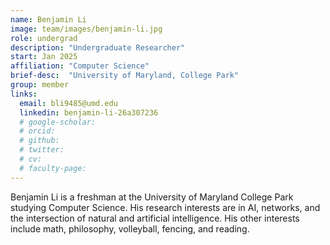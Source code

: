 ```yaml
---
name: Benjamin Li
image: team/images/benjamin-li.jpg
role: undergrad
description: "Undergraduate Researcher"
start: Jan 2025
affiliation: "Computer Science"
brief-desc:  "University of Maryland, College Park"
group: member
links:
  email: bli9485@umd.edu
  linkedin: benjamin-li-26a307236
  # google-scholar: 
  # orcid: 
  # github: 
  # twitter:   
  # cv: 
  # faculty-page: 
---
```

Benjamin Li is a freshman at the University of Maryland College Park studying Computer Science. His research interests are in AI, networks, and the intersection of natural and artificial intelligence. His other interests include math, philosophy, volleyball, fencing, and reading.